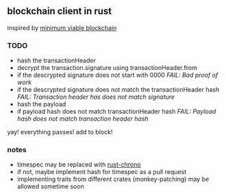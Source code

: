 ## blockchain client in rust

inspired by [minimum viable blockchain](https://www.igvita.com/2014/05/05/minimum-viable-block-chain/)

### TODO

* hash the transactionHeader
* decrypt the transaction.signature using transactionHeader.from
* if the descrypted signature does not start with 0000 *FAIL: Bad proof of work*
* if the descrypted signature does not match the transactionHeader hash *FAIL: Transaction header has does not match signature*
* hash the payload
* if payload hash does not match transactionHeader hash *FAIL: Payload hash does not match transaction header hash*

yay! everything passes! add to block!

### notes

* timespec may be replaced with [rust-chrono](https://github.com/lifthrasiir/rust-chrono)
* if not, maybe implement hash for timespec as a pull request
* implementing traits from different crates (monkey-patching) may be allowed sometime soon
